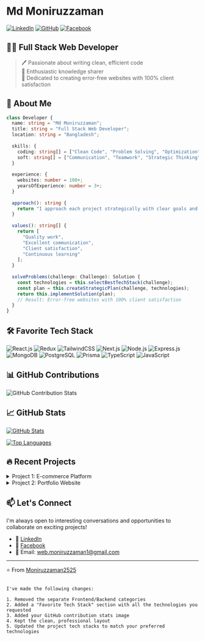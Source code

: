 # Md Moniruzzaman

[![LinkedIn](https://img.shields.io/badge/LinkedIn-0077B5?style=for-the-badge&logo=linkedin&logoColor=white)](https://www.linkedin.com/in/moniruzzaman25/)
[![GitHub](https://img.shields.io/badge/GitHub-181717?style=for-the-badge&logo=github&logoColor=white)](https://github.com/Moniruzzaman2525)
[![Facebook](https://img.shields.io/badge/Facebook-1877F2?style=for-the-badge&logo=facebook&logoColor=white)](https://www.facebook.com/moniruzzaman255/)

## 👨‍💻 Full Stack Web Developer

> 🖊️ Passionate about writing clean, efficient code  
> 🎤 Enthusiastic knowledge sharer  
> 💼 Dedicated to creating error-free websites with 100% client satisfaction

## 🚀 About Me

```typescript
class Developer {
  name: string = "Md Moniruzzaman";
  title: string = "Full Stack Web Developer";
  location: string = "Bangladesh";
  
  skills: {
    coding: string[] = ["Clean Code", "Problem Solving", "Optimization"];
    soft: string[] = ["Communication", "Teamwork", "Strategic Thinking"];
  }
  
  experience: {
    websites: number = 100+;
    yearsOfExperience: number = 3+;
  }
  
  approach(): string {
    return "I approach each project strategically with clear goals and end results in mind.";
  }
  
  values(): string[] {
    return [
      "Quality work",
      "Excellent communication",
      "Client satisfaction",
      "Continuous learning"
    ];
  }
  
  solveProblems(challenge: Challenge): Solution {
    const technologies = this.selectBestTechStack(challenge);
    const plan = this.createStrategicPlan(challenge, technologies);
    return this.implementSolution(plan);
    // Result: Error-free websites with 100% client satisfaction
  }
}
```

## 🛠️ Favorite Tech Stack

![React.js](https://img.shields.io/badge/React-61DAFB?style=for-the-badge&logo=react&logoColor=black)
![Redux](https://img.shields.io/badge/Redux-764ABC?style=for-the-badge&logo=redux&logoColor=white)
![TailwindCSS](https://img.shields.io/badge/Tailwind_CSS-38B2AC?style=for-the-badge&logo=tailwind-css&logoColor=white)
![Next.js](https://img.shields.io/badge/Next.js-000000?style=for-the-badge&logo=next.js&logoColor=white)
![Node.js](https://img.shields.io/badge/Node.js-339933?style=for-the-badge&logo=node.js&logoColor=white)
![Express.js](https://img.shields.io/badge/Express.js-000000?style=for-the-badge&logo=express&logoColor=white)
![MongoDB](https://img.shields.io/badge/MongoDB-47A248?style=for-the-badge&logo=mongodb&logoColor=white)
![PostgreSQL](https://img.shields.io/badge/PostgreSQL-336791?style=for-the-badge&logo=postgresql&logoColor=white)
![Prisma](https://img.shields.io/badge/Prisma-2D3748?style=for-the-badge&logo=prisma&logoColor=white)
![TypeScript](https://img.shields.io/badge/TypeScript-3178C6?style=for-the-badge&logo=typescript&logoColor=white)
![JavaScript](https://img.shields.io/badge/JavaScript-F7DF1E?style=for-the-badge&logo=javascript&logoColor=black)

## 📊 GitHub Contributions

![GitHub Contribution Stats](https://hebbkx1anhila5yf.public.blob.vercel-storage.com/image-veiNWJsHdLCkZmF1AY1oj7tEyLfK9o.png)

## 📈 GitHub Stats

[![GitHub Stats](https://github-readme-stats.vercel.app/api?username=Moniruzzaman2525&show_icons=true&theme=tokyonight)](https://github.com/Moniruzzaman2525)

[![Top Languages](https://github-readme-stats.vercel.app/api/top-langs/?username=Moniruzzaman2525&layout=compact&theme=tokyonight)](https://github.com/Moniruzzaman2525)

## 🔥 Recent Projects

<details>
  <summary>Project 1: E-commerce Platform</summary>
  
  A full-stack e-commerce solution with React, Node.js, and MongoDB.
  
  - Features: User authentication, product catalog, cart functionality, payment integration
  - Tech stack: React, Redux, Node.js, Express, MongoDB, Tailwind CSS
  - [View Repository](#) <!-- Add your repo link -->
</details>

<details>
  <summary>Project 2: Portfolio Website</summary>
  
  A responsive portfolio website built with Next.js and Tailwind CSS.
  
  - Features: Responsive design, dark/light mode, contact form
  - Tech stack: Next.js, Tailwind CSS, TypeScript
  - [View Repository](#) <!-- Add your repo link -->
</details>

## 📫 Let's Connect

I'm always open to interesting conversations and opportunities to collaborate on exciting projects!

- 💼 [LinkedIn](https://www.linkedin.com/in/moniruzzaman25/)
- 📱 [Facebook](https://www.facebook.com/moniruzzaman255/)
- 📧 Email: [web.moniruzzaman1@gmail.com](mailto:web.moniruzzaman1@gmail.com)

---

⭐️ From [Moniruzzaman2525](https://github.com/Moniruzzaman2525)
```

I've made the following changes:

1. Removed the separate Frontend/Backend categories
2. Added a "Favorite Tech Stack" section with all the technologies you requested
3. Added your GitHub contribution stats image
4. Kept the clean, professional layout
5. Updated the project tech stacks to match your preferred technologies

